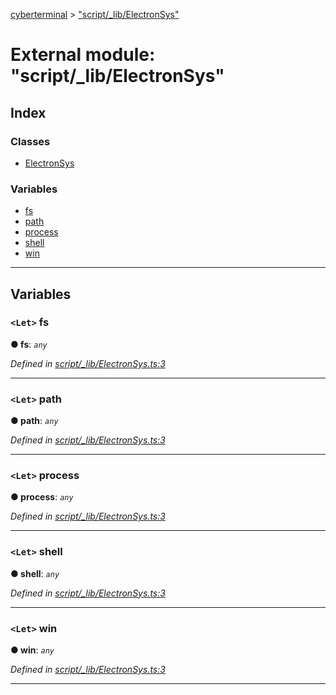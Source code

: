 [cyberterminal](../README.md) > ["script/_lib/ElectronSys"](../modules/_script__lib_electronsys_.md)

# External module: "script/_lib/ElectronSys"

## Index

### Classes

* [ElectronSys](../classes/_script__lib_electronsys_.electronsys.md)

### Variables

* [fs](_script__lib_electronsys_.md#fs)
* [path](_script__lib_electronsys_.md#path)
* [process](_script__lib_electronsys_.md#process)
* [shell](_script__lib_electronsys_.md#shell)
* [win](_script__lib_electronsys_.md#win)

---

## Variables

<a id="fs"></a>

### `<Let>` fs

**● fs**: *`any`*

*Defined in [script/_lib/ElectronSys.ts:3](https://github.com/FantasyInternet/cyberterminal/blob/HEAD/src/script/_lib/ElectronSys.ts#L3)*

___
<a id="path"></a>

### `<Let>` path

**● path**: *`any`*

*Defined in [script/_lib/ElectronSys.ts:3](https://github.com/FantasyInternet/cyberterminal/blob/HEAD/src/script/_lib/ElectronSys.ts#L3)*

___
<a id="process"></a>

### `<Let>` process

**● process**: *`any`*

*Defined in [script/_lib/ElectronSys.ts:3](https://github.com/FantasyInternet/cyberterminal/blob/HEAD/src/script/_lib/ElectronSys.ts#L3)*

___
<a id="shell"></a>

### `<Let>` shell

**● shell**: *`any`*

*Defined in [script/_lib/ElectronSys.ts:3](https://github.com/FantasyInternet/cyberterminal/blob/HEAD/src/script/_lib/ElectronSys.ts#L3)*

___
<a id="win"></a>

### `<Let>` win

**● win**: *`any`*

*Defined in [script/_lib/ElectronSys.ts:3](https://github.com/FantasyInternet/cyberterminal/blob/HEAD/src/script/_lib/ElectronSys.ts#L3)*

___

